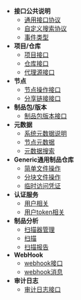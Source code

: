- **接口公共说明**
  - [通用接口协议](/apidoc-user/common/common.md)
  - [自定义搜索协议](/apidoc-user/common/search.md)
  - [事件类型](/apidoc-user/common/event.md)
- **项目/仓库**
  - [项目接口](/apidoc-user/repo/project.md)
  - [仓库接口](/apidoc-user/repo/repository.md)
  - [代理源接口](/apidoc-user/repo/proxy-channel.md)
- **节点**
  - [节点操作接口](/apidoc-user/node/node.md)
  - [分享链接接口](/apidoc-user/node/share.md)
- **制品包/版本**
  - [制品包版本接口](/apidoc-user/package/package.md)
- **元数据**
  - [系统元数据说明](/apidoc-user/metadata/system-metadata.md)
  - [节点元数据](/apidoc-user/metadata/node-metadata.md)
  - [元数据搜索](/apidoc-user/metadata/search.md)
- **Generic通用制品仓库**
  - [简单文件操作](/apidoc-user/generic/simple.md)
  - [分块文件操作](/apidoc-user/generic/block.md)
  - [临时访问凭证](/apidoc-user/generic/temporary-access.md)
- **认证服务**
  - [用户相关](/apidoc-user/auth/user.md)
  - [用户token相关](/apidoc-user/auth/token.md)
- **制品分析**
  - [扫描器管理](/apidoc-user/scanner/scanner.md)
  - [扫描](/apidoc-user/scanner/scan.md)
  - [扫描报告](/apidoc-user/scanner/report.md)
- **WebHook**
  - [webhook接口](/apidoc-user/webhook/webhook.md)
  - [webhook消息](/apidoc-user/webhook/payload.md)
- **审计日志**
  - [审计日志接口](/apidoc-user/log/log.md)